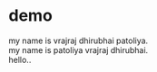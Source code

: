 # demo
my name is vrajraj dhirubhai patoliya. 
<br/>
my name is patoliya vrajraj dhirubhai.
<br/>
hello..
